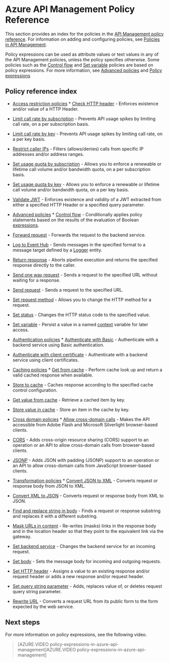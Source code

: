 <properties 
    pageTitle="Azure API Management Policy Reference" 
    description="Learn about the policies available to configure API Management." 
    services="api-management" 
    documentationCenter="" 
    authors="steved0x" 
    manager="dwrede" 
    editor=""/>

<tags 
    ms.service="api-management" 
    ms.workload="mobile" 
    ms.tgt_pltfrm="na" 
    ms.devlang="na" 
    ms.topic="article" 
    ms.date="12/16/2015" 
    ms.author="sdanie"/>

# Azure API Management Policy Reference
This section provides an index for the policies in the [API Management policy reference](https://msdn.microsoft.com/library/azure/dn894081.aspx). For information on adding and configuring policies, see [Policies in API Management](api-management-howto-policies.md).

Policy expressions can be used as attribute values or text values in any of the API Management policies, unless the policy specifies otherwise. Some policies such as the [Control flow](https://msdn.microsoft.com/library/azure/dn894085.aspx#choose) and [Set variable](https://msdn.microsoft.com/library/azure/dn894085.aspx#set_variable) policies are based on policy expressions. For more information, see [Advanced policies](https://msdn.microsoft.com/library/azure/dn894085.aspx) and [Policy expressions](https://msdn.microsoft.com/library/azure/dn910913.aspx)

## Policy reference index
* [Access restriction policies](https://msdn.microsoft.com/library/azure/dn894078.aspx)  * [Check HTTP header](https://msdn.microsoft.com/library/azure/034febe3-465f-4840-9fc6-c448ef520b0f#CheckHTTPHeader) - Enforces existence and/or value of a HTTP Header.
* [Limit call rate by subscription](https://msdn.microsoft.com/library/azure/034febe3-465f-4840-9fc6-c448ef520b0f#LimitCallRate) - Prevents API usage spikes by limiting call rate, on a per subscription basis.
* [Limit call rate by key](https://msdn.microsoft.com/library/azure/dn894078.aspx#LimitCallRateByKey) - Prevents API usage spikes by limiting call rate, on a per key basis.
* [Restrict caller IPs](https://msdn.microsoft.com/library/azure/034febe3-465f-4840-9fc6-c448ef520b0f#RestrictCallerIPs) - Filters (allows/denies) calls from specific IP addresses and/or address ranges.
* [Set usage quota by subscription](https://msdn.microsoft.com/library/azure/034febe3-465f-4840-9fc6-c448ef520b0f#SetUsageQuota) - Allows you to enforce a renewable or lifetime call volume and/or bandwidth quota, on a per subscription basis.
* [Set usage quota by key](https://msdn.microsoft.com/library/azure/dn894078.aspx#SetUsageQuotaByKey) - Allows you to enforce a renewable or lifetime call volume and/or bandwidth quota, on a per key basis.
* [Validate JWT](https://msdn.microsoft.com/library/azure/034febe3-465f-4840-9fc6-c448ef520b0f#ValidateJWT) - Enforces existence and validity of a JWT extracted from either a specified HTTP Header or a specified query parameter.


* [Advanced policies](https://msdn.microsoft.com/library/azure/dn894085.aspx)  * [Control flow](https://msdn.microsoft.com/library/azure/dn894085.aspx#choose) - Conditionally applies policy statements based on the results of the evaluation of Boolean [expressions](https://msdn.microsoft.com/library/azure/dn910913.aspx).
* [Forward request](https://msdn.microsoft.com/library/azure/dn894085.aspx#ForwardRequest) - Forwards the request to the backend service.
* [Log to Event Hub](https://msdn.microsoft.com/library/azure/dn894085.aspx#log-to-eventhub) - Sends messages in the specified format to a message target defined by a [Logger](https://msdn.microsoft.com/library/azure/mt592020.aspx#Logger) entity.
* [Return response](https://msdn.microsoft.com/library/azure/dn894085.aspx#ReturnResponse) - Aborts pipeline execution and returns the specified response directly to the caller.
* [Send one way request](https://msdn.microsoft.com/library/azure/dn894085.aspx#SendOneWayRequest) - Sends a request to the specified URL without waiting for a response.
* [Send request](https://msdn.microsoft.com/library/azure/dn894085.aspx#SendRequest) - Sends a request to the specified URL.
* [Set request method](https://msdn.microsoft.com/library/azure/dn894085.aspx#SetRequestMethod) - Allows you to change the HTTP method for a request.
* [Set status](https://msdn.microsoft.com/library/azure/dn894085.aspx#SetStatus) - Changes the HTTP status code to the specified value.
* [Set variable](https://msdn.microsoft.com/library/azure/dn894085.aspx#set_variable) - Persist a value in a named [context](https://msdn.microsoft.com/library/azure/ea160028-fc04-4782-aa26-4b8329df3448#ContextVariables) variable for later access.


* [Authentication policies](https://msdn.microsoft.com/library/azure/dn894079.aspx)  * [Authenticate with Basic](https://msdn.microsoft.com/library/azure/061702a7-3a78-472b-a54a-f3b1e332490d#Basic) - Authenticate with a backend service using Basic authentication.
* [Authenticate with client certificate](https://msdn.microsoft.com/library/azure/061702a7-3a78-472b-a54a-f3b1e332490d#ClientCertificate) - Authenticate with a backend service using client certificates.


* [Caching policies](https://msdn.microsoft.com/library/azure/dn894086.aspx)   * [Get from cache](https://msdn.microsoft.com/library/azure/8147199c-24d8-439f-b2a9-da28a70a890c#GetFromCache) - Perform cache look up and return a valid cached response when available.
* [Store to cache](https://msdn.microsoft.com/library/azure/8147199c-24d8-439f-b2a9-da28a70a890c#StoreToCache) - Caches response according to the specified cache control configuration.
* [Get value from cache](https://msdn.microsoft.com/library/azure/dn894086.aspx#GetFromCacheByKey) - Retrieve a cached item by key.
* [Store value in cache](https://msdn.microsoft.com/library/azure/dn894086.aspx#StoreToCacheByKey) - Store an item in the cache by key.


* [Cross domain policies](https://msdn.microsoft.com/library/azure/dn894084.aspx)   * [Allow cross-domain calls](https://msdn.microsoft.com/library/azure/7689d277-8abe-472a-a78c-e6d4bd43455d#AllowCrossDomainCalls) - Makes the API accessible from Adobe Flash and Microsoft Silverlight browser-based clients.
* [CORS](https://msdn.microsoft.com/library/azure/7689d277-8abe-472a-a78c-e6d4bd43455d#CORS) - Adds cross-origin resource sharing (CORS) support to an operation or an API to allow cross-domain calls from browser-based clients.
* [JSONP](https://msdn.microsoft.com/library/azure/7689d277-8abe-472a-a78c-e6d4bd43455d#JSONP) - Adds JSON with padding (JSONP) support to an operation or an API to allow cross-domain calls from JavaScript browser-based clients.


* [Transformation policies](https://msdn.microsoft.com/library/azure/dn894083.aspx)   * [Convert JSON to XML](https://msdn.microsoft.com/library/azure/7406a8ce-5f9c-4fae-9b0f-e574befb2ee9#ConvertJSONtoXML) - Converts request or response body from JSON to XML.
* [Convert XML to JSON](https://msdn.microsoft.com/library/azure/7406a8ce-5f9c-4fae-9b0f-e574befb2ee9#ConvertXMLtoJSON) - Converts request or response body from XML to JSON.
* [Find and replace string in body](https://msdn.microsoft.com/library/azure/7406a8ce-5f9c-4fae-9b0f-e574befb2ee9#Findandreplacestringinbody) - Finds a request or response substring and replaces it with a different substring.
* [Mask URLs in content](https://msdn.microsoft.com/library/azure/7406a8ce-5f9c-4fae-9b0f-e574befb2ee9#MaskURLSContent) - Re-writes (masks) links in the response body and in the location header so that they point to the equivalent link via the gateway.
* [Set backend service](https://msdn.microsoft.com/library/azure/7406a8ce-5f9c-4fae-9b0f-e574befb2ee9#SetBackendService) - Changes the backend service for an incoming request.
* [Set body](https://msdn.microsoft.com/library/azure/dn894083.aspx#SetBody) - Sets the message body for incoming and outgoing requests.
* [Set HTTP header](https://msdn.microsoft.com/library/azure/7406a8ce-5f9c-4fae-9b0f-e574befb2ee9#SetHTTPheader) - Assigns a value to an existing response and/or request header or adds a new response and/or request header.
* [Set query string parameter](https://msdn.microsoft.com/library/azure/7406a8ce-5f9c-4fae-9b0f-e574befb2ee9#SetQueryStringParameter) - Adds, replaces value of, or deletes request query string parameter.
* [Rewrite URL](https://msdn.microsoft.com/library/azure/7406a8ce-5f9c-4fae-9b0f-e574befb2ee9#RewriteURL) - Converts a request URL from its public form to the form expected by the web service.



## Next steps
For more information on policy expressions, see the following video.

> [AZURE.VIDEO policy-expressions-in-azure-api-management]AZURE.VIDEO policy-expressions-in-azure-api-management]
> 
> 
[Access restriction policies]: https://msdn.microsoft.com/library/azure/dn894078.aspx
[Check HTTP header]: https://msdn.microsoft.com/library/azure/034febe3-465f-4840-9fc6-c448ef520b0f#CheckHTTPHeader
[Limit call rate by subscription]: https://msdn.microsoft.com/library/azure/034febe3-465f-4840-9fc6-c448ef520b0f#LimitCallRate
[Restrict caller IPs]: https://msdn.microsoft.com/library/azure/034febe3-465f-4840-9fc6-c448ef520b0f#RestrictCallerIPs
[Set usage quota by subscription]: https://msdn.microsoft.com/library/azure/034febe3-465f-4840-9fc6-c448ef520b0f#SetUsageQuota
[Validate JWT]: https://msdn.microsoft.com/library/azure/034febe3-465f-4840-9fc6-c448ef520b0f#ValidateJWT

[Advanced policies]: https://msdn.microsoft.com/library/azure/dn894085.aspx
[Control flow]: https://msdn.microsoft.com/library/azure/dn894085.aspx#choose
[Set variable]: https://msdn.microsoft.com/library/azure/dn894085.aspx#set_variable
[expressions]: https://msdn.microsoft.com/library/azure/dn910913.aspx
[context]: https://msdn.microsoft.com/library/azure/ea160028-fc04-4782-aa26-4b8329df3448#ContextVariables
[Forward request]: https://msdn.microsoft.com/library/azure/dn894085.aspx#ForwardRequest
[Log to Event Hub]: https://msdn.microsoft.com/library/azure/dn894085.aspx#log-to-eventhub

[Authentication policies]: https://msdn.microsoft.com/library/azure/dn894079.aspx
[Authenticate with Basic]: https://msdn.microsoft.com/library/azure/061702a7-3a78-472b-a54a-f3b1e332490d#Basic
[Authenticate with client certificate]: https://msdn.microsoft.com/library/azure/061702a7-3a78-472b-a54a-f3b1e332490d#ClientCertificate
[Caching policies]: https://msdn.microsoft.com/library/azure/dn894086.aspx
[Get from cache]: https://msdn.microsoft.com/library/azure/8147199c-24d8-439f-b2a9-da28a70a890c#GetFromCache
[Store to cache]: https://msdn.microsoft.com/library/azure/8147199c-24d8-439f-b2a9-da28a70a890c#StoreToCache

[Cross domain policies]: https://msdn.microsoft.com/library/azure/dn894084.aspx
[Allow cross-domain calls]: https://msdn.microsoft.com/library/azure/7689d277-8abe-472a-a78c-e6d4bd43455d#AllowCrossDomainCalls
[CORS]: https://msdn.microsoft.com/library/azure/7689d277-8abe-472a-a78c-e6d4bd43455d#CORS
[JSONP]: https://msdn.microsoft.com/library/azure/7689d277-8abe-472a-a78c-e6d4bd43455d#JSONP

[Transformation policies]: https://msdn.microsoft.com/library/azure/dn894083.aspx
[Convert JSON to XML]: https://msdn.microsoft.com/library/azure/7406a8ce-5f9c-4fae-9b0f-e574befb2ee9#ConvertJSONtoXML
[Convert XML to JSON]: https://msdn.microsoft.com/library/azure/7406a8ce-5f9c-4fae-9b0f-e574befb2ee9#ConvertXMLtoJSON
[Find and replace string in body]: https://msdn.microsoft.com/library/azure/7406a8ce-5f9c-4fae-9b0f-e574befb2ee9#Findandreplacestringinbody
[Mask URLs in content]: https://msdn.microsoft.com/library/azure/7406a8ce-5f9c-4fae-9b0f-e574befb2ee9#MaskURLSContent
[Set backend service]: https://msdn.microsoft.com/library/azure/7406a8ce-5f9c-4fae-9b0f-e574befb2ee9#SetBackendService
[Set body]: https://msdn.microsoft.com/library/azure/dn894083.aspx#SetBody
[Set HTTP header]: https://msdn.microsoft.com/library/azure/7406a8ce-5f9c-4fae-9b0f-e574befb2ee9#SetHTTPheader
[Set query string parameter]: https://msdn.microsoft.com/library/azure/7406a8ce-5f9c-4fae-9b0f-e574befb2ee9#SetQueryStringParameter
[Rewrite URL]: https://msdn.microsoft.com/library/azure/7406a8ce-5f9c-4fae-9b0f-e574befb2ee9#RewriteURL



[Policies in API Management]: api-management-howto-policies.md
[API Management policy reference]: https://msdn.microsoft.com/library/azure/dn894081.aspx

[Policy expressions]: https://msdn.microsoft.com/library/azure/dn910913.aspx

